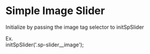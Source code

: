 <h1>Simple Image Slider</h1>

<p>Initialize by passing the image tag selector to initSpSlider</p>
<p>Ex.<br/>initSpSlider('.sp-slider__image');</p>